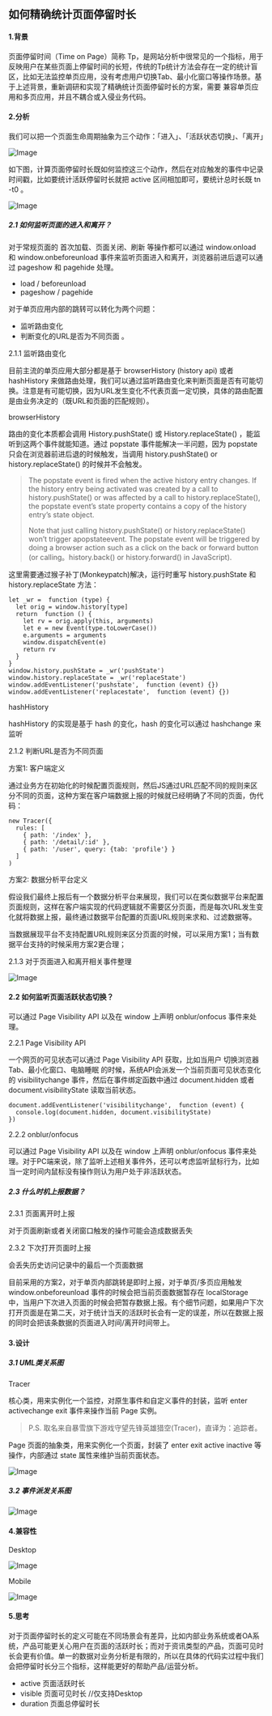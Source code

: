## 如何精确统计页面停留时长

#### 1.背景 

页面停留时间（Time on Page）简称 Tp，是网站分析中很常见的一个指标，用于反映用户在某些页面上停留时间的长短，传统的Tp统计方法会存在一定的统计盲区，比如无法监控单页应用，没有考虑用户切换Tab、最小化窗口等操作场景。基于上述背景，重新调研和实现了精确统计页面停留时长的方案，需要 兼容单页应用和多页应用，并且不耦合或入侵业务代码。

#### 2.分析

我们可以把一个页面生命周期抽象为三个动作：「进入」、「活跃状态切换」、「离开」

![Image](https://mmbiz.qpic.cn/mmbiz_jpg/meG6Vo0MeviaOxMvmfIOy2EDrpfja4lb9yGgJzB3U8pKlweeKsthAXZl6vOg3YKgePbmw8oXSiaaVdJhS6icUibFRA/640?tp=webp&wxfrom=5&wx_lazy=1&wx_co=1)

如下图，计算页面停留时长既如何监控这三个动作，然后在对应触发的事件中记录时间戳，比如要统计活跃停留时长就把 active 区间相加即可，要统计总时长既 tn -t0 。

![Image](https://mmbiz.qpic.cn/mmbiz_jpg/meG6Vo0MeviaOxMvmfIOy2EDrpfja4lb90WyPgo2I7dX6pfggic4rSQdqn1WLNjmicPYq5ib65fdFS6lsoCDtrQhRQ/640?tp=webp&wxfrom=5&wx_lazy=1&wx_co=1)

##### 2.1 如何监听页面的进入和离开？ 

对于常规页面的 首次加载、页面关闭、刷新 等操作都可以通过 window.onload 和 window.onbeforeunload 事件来监听页面进入和离开，浏览器前进后退可以通过 pageshow 和 pagehide 处理。

- load / beforeunload
- pageshow / pagehide

对于单页应用内部的跳转可以转化为两个问题：

- 监听路由变化
- 判断变化的URL是否为不同页面 。

2.1.1 监听路由变化

目前主流的单页应用大部分都是基于 browserHistory (history api) 或者 hashHistory 来做路由处理，我们可以通过监听路由变化来判断页面是否有可能切换。注意是有可能切换，因为URL发生变化不代表页面一定切换，具体的路由配置是由业务决定的（既URL和页面的匹配规则）。

browserHistory

路由的变化本质都会调用 History.pushState() 或 History.replaceState() ，能监听到这两个事件就能知道。通过 popstate 事件能解决一半问题，因为 popstate 只会在浏览器前进后退的时候触发，当调用 history.pushState() or history.replaceState() 的时候并不会触发。

> The popstate event is fired when the active history entry changes. If the history entry being activated was created by a call to history.pushState() or was affected by a call to history.replaceState(), the popstate event’s state property contains a copy of the history entry’s state object.
>
> Note that just calling history.pushState() or history.replaceState() won’t trigger apopstateevent. The popstate event will be triggered by doing a browser action such as a click on the back or forward button (or calling。history.back() or history.forward() in JavaScript).

这里需要通过猴子补丁(Monkeypatch)解决，运行时重写 history.pushState 和 history.replaceState 方法：

```
let _wr =  function (type) {  
  let orig = window.history[type]
  return  function () {
    let rv = orig.apply(this, arguments)
    let e = new Event(type.toLowerCase())
    e.arguments = arguments
    window.dispatchEvent(e)
    return rv
  }
}
window.history.pushState = _wr('pushState')  
window.history.replaceState = _wr('replaceState')
window.addEventListener('pushstate',  function (event) {})  
window.addEventListener('replacestate',  function (event) {})
```

hashHistory

hashHistory 的实现是基于 hash 的变化，hash 的变化可以通过 hashchange 来监听

2.1.2 判断URL是否为不同页面

方案1: 客户端定义

通过业务方在初始化的时候配置页面规则，然后JS通过URL匹配不同的规则来区分不同的页面，这种方案在客户端数据上报的时候就已经明确了不同的页面，伪代码：

```
new Tracer({  
  rules: [
    { path: '/index' },
    { path: '/detail/:id' },
    { path: '/user', query: {tab: 'profile'} }
  ]
)
```

方案2: 数据分析平台定义

假设我们最终上报后有一个数据分析平台来展现，我们可以在类似数据平台来配置页面规则，这样在客户端实现的代码逻辑就不需要区分页面，而是每次URL发生变化就将数据上报，最终通过数据平台配置的页面URL规则来求和、过滤数据等。

当数据展现平台不支持配置URL规则来区分页面的时候，可以采用方案1；当有数据平台支持的时候采用方案2更合理；

2.1.3 对于页面进入和离开相关事件整理

![Image](https://mmbiz.qpic.cn/mmbiz_jpg/meG6Vo0MeviaOxMvmfIOy2EDrpfja4lb9YXhvvRx97lBblrZbiaML6ykJV1cs3wdLRwGYRWcibTuIXkAibyzNR3RWA/640?tp=webp&wxfrom=5&wx_lazy=1&wx_co=1)

#### 2.2 如何监听页面活跃状态切换？ 

可以通过 Page Visibility API 以及在 window 上声明 onblur/onfocus 事件来处理。

2.2.1 Page Visibility API

一个网页的可见状态可以通过 Page Visibility API 获取，比如当用户 切换浏览器Tab、最小化窗口、电脑睡眠 的时候，系统API会派发一个当前页面可见状态变化的 visibilitychange 事件，然后在事件绑定函数中通过 document.hidden 或者 document.visibilityState 读取当前状态。

```
document.addEventListener('visibilitychange',  function (event) {  
  console.log(document.hidden, document.visibilityState)
})
```

2.2.2 onblur/onfocus

可以通过 Page Visibility API 以及在 window 上声明 onblur/onfocus 事件来处理。对于PC端来说，除了监听上述相关事件外，还可以考虑监听鼠标行为，比如当一定时间内鼠标没有操作则认为用户处于非活跃状态。

##### 2.3 什么时机上报数据？

2.3.1 页面离开时上报

对于页面刷新或者关闭窗口触发的操作可能会造成数据丢失

2.3.2 下次打开页面时上报

会丢失历史访问记录中的最后一个页面数据

目前采用的方案2，对于单页内部跳转是即时上报，对于单页/多页应用触发 window.onbeforeunload 事件的时候会把当前页面数据暂存在 localStorage 中，当用户下次进入页面的时候会把暂存数据上报。有个细节问题，如果用户下次打开页面是在第二天，对于统计当天的活跃时长会有一定的误差，所以在数据上报的同时会把该条数据的页面进入时间/离开时间带上。

#### 3.设计

##### 3.1 UML类关系图

Tracer

核心类，用来实例化一个监控，对原生事件和自定义事件的封装，监听 enter activechange exit 事件来操作当前 Page 实例。

> P.S. 取名来自暴雪旗下游戏守望先锋英雄猎空(Tracer)，直译为：追踪者。

Page
页面的抽象类，用来实例化一个页面，封装了 enter exit active inactive 等操作，内部通过 state 属性来维护当前页面状态。

![Image](https://mmbiz.qpic.cn/mmbiz_jpg/meG6Vo0MeviaOxMvmfIOy2EDrpfja4lb92zKnjsJZQeSGchWAw3Pg2EP78eqaqPkw67EpxTdT1noPHwF1U6HAmQ/640?tp=webp&wxfrom=5&wx_lazy=1&wx_co=1)

##### 3.2 事件派发关系图 

![Image](https://mmbiz.qpic.cn/mmbiz_jpg/meG6Vo0MeviaOxMvmfIOy2EDrpfja4lb9SV6lnIkZaW3N5rNUTa0iae6vt3bCacbvbjAzAsRTuvibJWiaa7tJJxicJw/640?tp=webp&wxfrom=5&wx_lazy=1&wx_co=1)

#### 4.兼容性

Desktop

![Image](https://mmbiz.qpic.cn/mmbiz_png/meG6Vo0MeviaOxMvmfIOy2EDrpfja4lb9ia8ibXuJpr5TQ3x7XgXzE4jl4HEibvN3J4AhIbicj6ibJIexvvhBe1HiaW0w/640?tp=webp&wxfrom=5&wx_lazy=1&wx_co=1)

Mobile

![Image](https://mmbiz.qpic.cn/mmbiz_png/meG6Vo0MeviaOxMvmfIOy2EDrpfja4lb982j3vdFhS7oicHuNiaheJwnIFgnAOtCtYYA0NMz1tRicGRjlRMGbiaANEA/640?tp=webp&wxfrom=5&wx_lazy=1&wx_co=1)

#### 5.思考

对于页面停留时长的定义可能在不同场景会有差异，比如内部业务系统或者OA系统，产品可能更关心用户在页面的活跃时长；而对于资讯类型的产品，页面可见时长会更有价值。单一的数据对业务分析是有限的，所以在具体的代码实过程中我们会把停留时长分三个指标，这样能更好的帮助产品/运营分析。

- active 页面活跃时长
- visible 页面可见时长 //仅支持Desktop
- duration 页面总停留时长



